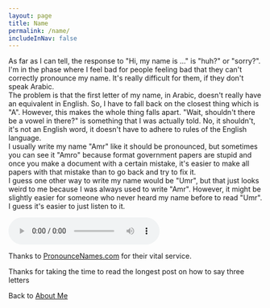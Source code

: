 ```yaml
---
layout: page
title: Name
permalink: /name/
includeInNav: false
---
```


As far as I can tell, the response to "Hi, my name is ..." is "huh?" or "sorry?". I'm in the phase where I feel bad for people feeling bad that they can't correctly pronounce my name. It's really difficult for them, if they don't speak Arabic.  
The problem is that the first letter of my name, in Arabic, doesn't really have an equivalent in English. So, I have to fall back on the closest thing which is "A". However, this makes the whole thing falls apart. "Wait, shouldn't there be a vowel in there?" is something that I was actually told. No, it shouldn't, it's not an English word, it doesn't have to adhere to rules of the English language.  
I usually write my name "Amr" like it should be pronounced, but sometimes you can see it "Amro" because format government papers are stupid and once you make a document with a certain mistake, it's easier to make all papers with that mistake than to go back and try to fix it.  
I guess one other way to write my name would be "Umr", but that just looks weird to me because I was always used to write "Amr". However, it might be slightly easier for someone who never heard my name before to read "Umr".  
I guess it's easier to just listen to it.  

 <audio controls>
  <source src="{{ site.audioFolder_root }}name/SayAmr.mp3" type="audio/mpeg">
  Your browser does not support the audio tag.
</audio> 

Thanks to [PronounceNames.com](http://pronouncenames.com/search?name=amr) for their vital service.  

Thanks for taking the time to read the longest post on how to say three letters  

Back to [About Me](/about/)